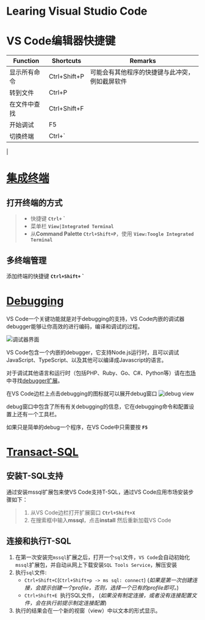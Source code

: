 Learing Visual Studio Code
==

# VS Code编辑器快捷键

|Function|Shortcuts|Remarks|
|--|--|--|
|显示所有命令|Ctrl+Shift+P|可能会有其他程序的快捷键与此冲突，例如截屏软件
|转到文件|Ctrl+P|
|在文件中查找|Ctrl+Shift+F|
|开始调试|F5|
|切换终端|Ctrl+`|
|

# [集成终端]
## 打开终端的方式
>* 快捷键 **`Ctrl+` `**
>* 菜单栏 **`View|Integrated Terminal `**
>* 从**Command Palette `Ctrl+Shift+P`**，使用 **`View:Toogle Integrated Terminal`**

[集成终端]: https://code.visualstudio.com/docs/editor/integrated-terminal

## 多终端管理
添加终端的快捷键 **`Ctrl+Shift+` `**

# [Debugging]
VS Code一个关键功能就是对于debugging的支持，VS Code内嵌的调试器debugger能够让你高效的进行编码，编译和调试的过程。

![调试器界面](https://code.visualstudio.com/images/debugging_debugging_hero.png "调试器界面")

VS Code包含一个内嵌的debugger，它支持Node.js运行时，且可以调试JavaScript、TypeScript、以及其他可以编译成Javascript的语言。

对于调试其他语言和运行时（包括PHP、Ruby、Go、C#、Python等）请在[市场]中寻找[debugger扩展]。

在VS Code边栏上点击debugging的图标就可以展开debug窗口
![debug view](https://code.visualstudio.com/images/debugging_debugicon.png) 

debug窗口中包含了所有有关debugging的信息，它在debugging命令和配置设置上还有一个工具栏。

如果只是简单的debug一个程序，在VS Code中只需要按 **`F5`**

[Debugging]: https://code.visualstudio.com/docs/editor/debugging

[市场]: https://marketplace.visualstudio.com/search?target=vscode&category=Debuggers&sortBy=Downloads

[debugger扩展]: https://code.visualstudio.com/docs/editor/extension-gallery
# [Transact-SQL]
## 安装T-SQL支持
通过安装mssql扩展包来使VS Code支持T-SQL，通过VS Code应用市场安装步骤如下：
>1. 从VS Code边栏打开扩展窗口 **`Ctrl+Shift+X`**
>2. 在搜索框中输入**mssql**，点击**install** 然后重新加载VS Code

## 连接和执行T-SQL
1. 在第一次安装完`mssql`扩展之后，打开一个`sql`文件，`VS Code`会自动初始化`mssql`扩展包，并自动从网上下载安装`SQL Tools Service`，解压安装
2. 执行`sql`文件:
    * `Ctrl+Shift+C`(`Ctrl+Shift+p -> ms sql: connect`)
    (*如果是第一次创建连接，会提示创建一个profile，否则，选择一个已有的profile即可。*)    
    * `Ctrl+Shift+E `执行SQL文件，
    (*如果没有制定连接，或者没有连接配置文件，会在执行前提示制定连接配置*)
3. 执行的结果会在一个新的视窗（view）中以文本的形式显示。

[Transact-SQL]: https://code.visualstudio.com/docs/languages/tsql